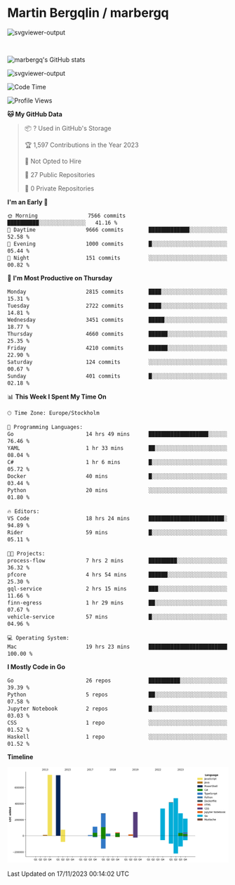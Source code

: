 # Martin Bergqlin / marbergq

![svgviewer-output](https://user-images.githubusercontent.com/2405410/206014777-22d41ecb-c24f-421d-b7d9-bba2cb5bb0de.svg)

<br>

<!--- [![Martin's Week](https://github-readme-stats.vercel.app/api/wakatime?username=marbergq&theme=dark)](https://github.com/anuraghazra/github-readme-stats) -->

![marbergq's GitHub stats](https://github-readme-stats.vercel.app/api?username=marbergq&count_private=true&show_icons=true)

![svgviewer-output](https://wakatime.com/badge/user/3f0a2069-6683-4e19-9a4a-7d21ea815067.svg)

<!--START_SECTION:waka-->
![Code Time](http://img.shields.io/badge/Code%20Time-3%2C513%20hrs%2031%20mins-blue)

![Profile Views](http://img.shields.io/badge/Profile%20Views-0-blue)

**🐱 My GitHub Data** 

> 📦 ? Used in GitHub's Storage 
 > 
> 🏆 1,597 Contributions in the Year 2023
 > 
> 🚫 Not Opted to Hire
 > 
> 📜 27 Public Repositories 
 > 
> 🔑 0 Private Repositories 
 > 
**I'm an Early 🐤** 

```text
🌞 Morning                7566 commits        ██████████░░░░░░░░░░░░░░░   41.16 % 
🌆 Daytime                9666 commits        █████████████░░░░░░░░░░░░   52.58 % 
🌃 Evening                1000 commits        █░░░░░░░░░░░░░░░░░░░░░░░░   05.44 % 
🌙 Night                  151 commits         ░░░░░░░░░░░░░░░░░░░░░░░░░   00.82 % 
```
📅 **I'm Most Productive on Thursday** 

```text
Monday                   2815 commits        ████░░░░░░░░░░░░░░░░░░░░░   15.31 % 
Tuesday                  2722 commits        ████░░░░░░░░░░░░░░░░░░░░░   14.81 % 
Wednesday                3451 commits        █████░░░░░░░░░░░░░░░░░░░░   18.77 % 
Thursday                 4660 commits        ██████░░░░░░░░░░░░░░░░░░░   25.35 % 
Friday                   4210 commits        ██████░░░░░░░░░░░░░░░░░░░   22.90 % 
Saturday                 124 commits         ░░░░░░░░░░░░░░░░░░░░░░░░░   00.67 % 
Sunday                   401 commits         █░░░░░░░░░░░░░░░░░░░░░░░░   02.18 % 
```


📊 **This Week I Spent My Time On** 

```text
🕑︎ Time Zone: Europe/Stockholm

💬 Programming Languages: 
Go                       14 hrs 49 mins      ███████████████████░░░░░░   76.46 % 
YAML                     1 hr 33 mins        ██░░░░░░░░░░░░░░░░░░░░░░░   08.04 % 
C#                       1 hr 6 mins         █░░░░░░░░░░░░░░░░░░░░░░░░   05.72 % 
Docker                   40 mins             █░░░░░░░░░░░░░░░░░░░░░░░░   03.44 % 
Python                   20 mins             ░░░░░░░░░░░░░░░░░░░░░░░░░   01.80 % 

🔥 Editors: 
VS Code                  18 hrs 24 mins      ████████████████████████░   94.89 % 
Rider                    59 mins             █░░░░░░░░░░░░░░░░░░░░░░░░   05.11 % 

🐱‍💻 Projects: 
process-flow             7 hrs 2 mins        █████████░░░░░░░░░░░░░░░░   36.32 % 
pfcore                   4 hrs 54 mins       ██████░░░░░░░░░░░░░░░░░░░   25.30 % 
gql-service              2 hrs 15 mins       ███░░░░░░░░░░░░░░░░░░░░░░   11.66 % 
finn-egress              1 hr 29 mins        ██░░░░░░░░░░░░░░░░░░░░░░░   07.67 % 
vehicle-service          57 mins             █░░░░░░░░░░░░░░░░░░░░░░░░   04.96 % 

💻 Operating System: 
Mac                      19 hrs 23 mins      █████████████████████████   100.00 % 
```

**I Mostly Code in Go** 

```text
Go                       26 repos            ██████████░░░░░░░░░░░░░░░   39.39 % 
Python                   5 repos             ██░░░░░░░░░░░░░░░░░░░░░░░   07.58 % 
Jupyter Notebook         2 repos             █░░░░░░░░░░░░░░░░░░░░░░░░   03.03 % 
CSS                      1 repo              ░░░░░░░░░░░░░░░░░░░░░░░░░   01.52 % 
Haskell                  1 repo              ░░░░░░░░░░░░░░░░░░░░░░░░░   01.52 % 
```



**Timeline**

![Lines of Code chart](https://raw.githubusercontent.com/marbergq/marbergq/main/assets/bar_graph.png)


 Last Updated on 17/11/2023 00:14:02 UTC
<!--END_SECTION:waka-->
